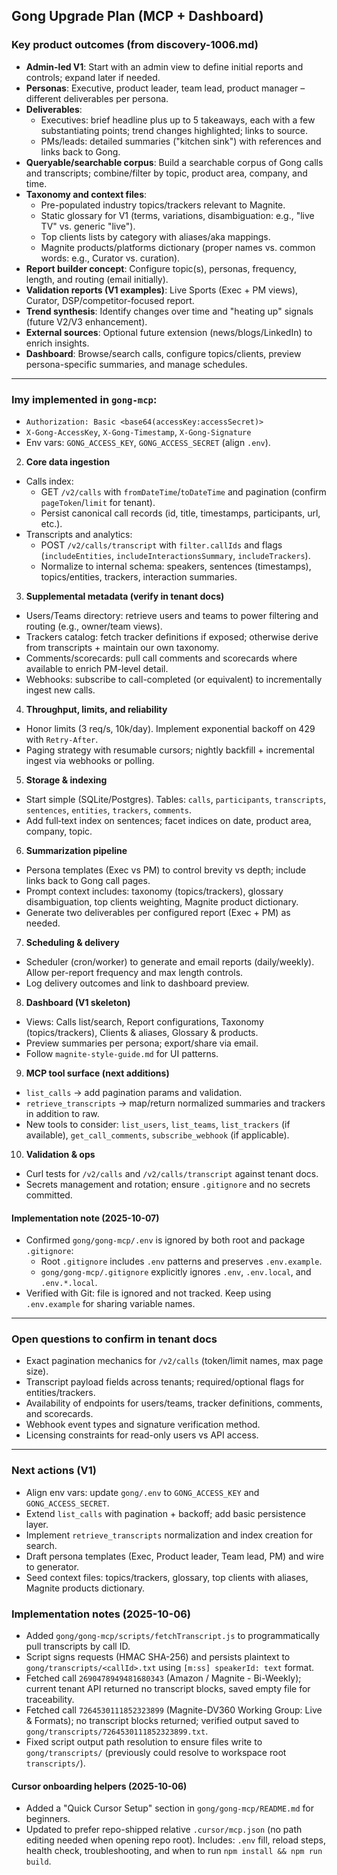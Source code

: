 ## Gong Upgrade Plan (MCP + Dashboard)

### Key product outcomes (from discovery-1006.md)
- **Admin-led V1**: Start with an admin view to define initial reports and controls; expand later if needed.
- **Personas**: Executive, product leader, team lead, product manager – different deliverables per persona.
- **Deliverables**:
  - Executives: brief headline plus up to 5 takeaways, each with a few substantiating points; trend changes highlighted; links to source.
  - PMs/leads: detailed summaries ("kitchen sink") with references and links back to Gong.
- **Queryable/searchable corpus**: Build a searchable corpus of Gong calls and transcripts; combine/filter by topic, product area, company, and time.
- **Taxonomy and context files**:
  - Pre-populated industry topics/trackers relevant to Magnite.
  - Static glossary for V1 (terms, variations, disambiguation: e.g., "live TV" vs. generic "live").
  - Top clients lists by category with aliases/aka mappings.
  - Magnite products/platforms dictionary (proper names vs. common words: e.g., Curator vs. curation).
- **Report builder concept**: Configure topic(s), personas, frequency, length, and routing (email initially).
- **Validation reports (V1 examples)**: Live Sports (Exec + PM views), Curator, DSP/competitor-focused report.
- **Trend synthesis**: Identify changes over time and "heating up" signals (future V2/V3 enhancement).
- **External sources**: Optional future extension (news/blogs/LinkedIn) to enrich insights.
- **Dashboard**: Browse/search calls, configure topics/clients, preview persona-specific summaries, and manage schedules.

---

### Imy implemented in `gong-mcp`:
  - `Authorization: Basic <base64(accessKey:accessSecret)>`
  - `X-Gong-AccessKey`, `X-Gong-Timestamp`, `X-Gong-Signature`
- Env vars: `GONG_ACCESS_KEY`, `GONG_ACCESS_SECRET` (align `.env`).

2) **Core data ingestion**
- Calls index:
  - GET `/v2/calls` with `fromDateTime`/`toDateTime` and pagination (confirm `pageToken`/`limit` for tenant).
  - Persist canonical call records (id, title, timestamps, participants, url, etc.).
- Transcripts and analytics:
  - POST `/v2/calls/transcript` with `filter.callIds` and flags (`includeEntities`, `includeInteractionsSummary`, `includeTrackers`).
  - Normalize to internal schema: speakers, sentences (timestamps), topics/entities, trackers, interaction summaries.

3) **Supplemental metadata (verify in tenant docs)**
- Users/Teams directory: retrieve users and teams to power filtering and routing (e.g., owner/team views).
- Trackers catalog: fetch tracker definitions if exposed; otherwise derive from transcripts + maintain our own taxonomy.
- Comments/scorecards: pull call comments and scorecards where available to enrich PM-level detail.
- Webhooks: subscribe to call-completed (or equivalent) to incrementally ingest new calls.

4) **Throughput, limits, and reliability**
- Honor limits (3 req/s, 10k/day). Implement exponential backoff on 429 with `Retry-After`.
- Paging strategy with resumable cursors; nightly backfill + incremental ingest via webhooks or polling.

5) **Storage & indexing**
- Start simple (SQLite/Postgres). Tables: `calls`, `participants`, `transcripts`, `sentences`, `entities`, `trackers`, `comments`.
- Add full‑text index on sentences; facet indices on date, product area, company, topic.

6) **Summarization pipeline**
- Persona templates (Exec vs PM) to control brevity vs depth; include links back to Gong call pages.
- Prompt context includes: taxonomy (topics/trackers), glossary disambiguation, top clients weighting, Magnite product dictionary.
- Generate two deliverables per configured report (Exec + PM) as needed.

7) **Scheduling & delivery**
- Scheduler (cron/worker) to generate and email reports (daily/weekly). Allow per-report frequency and max length controls.
- Log delivery outcomes and link to dashboard preview.

8) **Dashboard (V1 skeleton)**
- Views: Calls list/search, Report configurations, Taxonomy (topics/trackers), Clients & aliases, Glossary & products.
- Preview summaries per persona; export/share via email.
- Follow `magnite-style-guide.md` for UI patterns.

9) **MCP tool surface (next additions)**
- `list_calls` → add pagination params and validation.
- `retrieve_transcripts` → map/return normalized summaries and trackers in addition to raw.
- New tools to consider: `list_users`, `list_teams`, `list_trackers` (if available), `get_call_comments`, `subscribe_webhook` (if applicable).

10) **Validation & ops**
- Curl tests for `/v2/calls` and `/v2/calls/transcript` against tenant docs.
- Secrets management and rotation; ensure `.gitignore` and no secrets committed.

#### Implementation note (2025-10-07)
- Confirmed `gong/gong-mcp/.env` is ignored by both root and package `.gitignore`:
  - Root `.gitignore` includes `.env` patterns and preserves `.env.example`.
  - `gong/gong-mcp/.gitignore` explicitly ignores `.env`, `.env.local`, and `.env.*.local`.
- Verified with Git: file is ignored and not tracked. Keep using `.env.example` for sharing variable names.

---

### Open questions to confirm in tenant docs
- Exact pagination mechanics for `/v2/calls` (token/limit names, max page size).
- Transcript payload fields across tenants; required/optional flags for entities/trackers.
- Availability of endpoints for users/teams, tracker definitions, comments, and scorecards.
- Webhook event types and signature verification method.
- Licensing constraints for read-only users vs API access.

---

### Next actions (V1)
- Align env vars: update `gong/.env` to `GONG_ACCESS_KEY` and `GONG_ACCESS_SECRET`.
- Extend `list_calls` with pagination + backoff; add basic persistence layer.
- Implement `retrieve_transcripts` normalization and index creation for search.
- Draft persona templates (Exec, Product leader, Team lead, PM) and wire to generator.
- Seed context files: topics/trackers, glossary, top clients with aliases, Magnite products dictionary.

### Implementation notes (2025-10-06)
- Added `gong/gong-mcp/scripts/fetchTranscript.js` to programmatically pull transcripts by call ID.
- Script signs requests (HMAC SHA-256) and persists plaintext to `gong/transcripts/<callId>.txt` using `[m:ss] speakerId: text` format.
- Fetched call `2690478949481680343` (Amazon / Magnite - Bi-Weekly); current tenant API returned no transcript blocks, saved empty file for traceability.
 - Fetched call `7264530111852323899` (Magnite-DV360 Working Group: Live & Formats); no transcript blocks returned; verified output saved to `gong/transcripts/7264530111852323899.txt`.
 - Fixed script output path resolution to ensure files write to `gong/transcripts/` (previously could resolve to workspace root `transcripts/`).

#### Cursor onboarding helpers (2025-10-06)
- Added a "Quick Cursor Setup" section in `gong/gong-mcp/README.md` for beginners.
- Updated to prefer repo-shipped relative `.cursor/mcp.json` (no path editing needed when opening repo root). Includes: `.env` fill, reload steps, health check, troubleshooting, and when to run `npm install && npm run build`.

